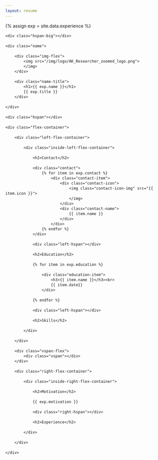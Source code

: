 ```yaml
---
layout: resume
---
```

<div class="resume">

{% assign exp = site.data.experience %}

    <div class="hspan-big"></div>

    <div class="name">

        <div class="img-flex">
            <img src="/img/logo/AK_Researcher_zoomed_logo.png">
            </img>
        </div>

        <div class="name-title">
            <h1>{{ exp.name }}</h1>
            {{ exp.title }}
        </div>

    </div>

    <div class="hspan"></div>

    <div class="flex-container">

        <div class="left-flex-container">

            <div class="inside-left-flex-container">
                
                <h2>Contact</h2>

                <div class="contact">
                    {% for item in exp.contact %}
                        <div class="contact-item">
                            <div class="contact-icon">
                                <img class="contact-icon-img" src="{{ item.icon }}">
                                </img>
                            </div>
                            <div class="contact-name">
                                {{ item.name }}
                            </div>
                        </div>
                    {% endfor %}
                </div>
                
                <div class="left-hspan"></div>

                <h2>Education</h2>

                {% for item in exp.education %}

                    <div class="education-item">
                        <h3>{{ item.name }}</h3><br>
                        {{ item.date}}
                    </div>

                {% endfor %}

                <div class="left-hspan"></div>

                <h2>Skills</h2>

            </div>

        </div>

        <div class="vspan-flex">
            <div class="vspan"></div>
        </div>

        <div class="right-flex-container">

            <div class="inside-right-flex-container">

                <h2>Motivation</h2>
                
                {{ exp.motivation }}

                <div class="right-hspan"></div>

                <h2>Experience</h2>

            </div>
        
        </div>

    </div>

</div>
